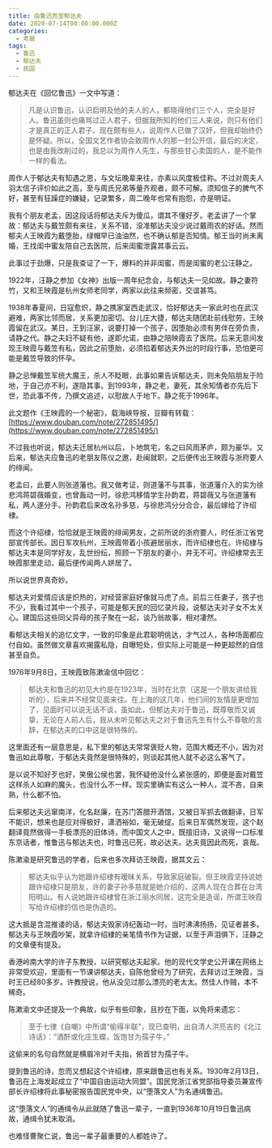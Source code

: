 ```yaml
---
title: 由鲁迅而至郁达夫
date: 2020-07-14T00:00:00.000Z
categories:
  - 考据
tags:
  - 鲁迅
  - 郁达夫
  - 民国
---
```


郁达夫在《回忆鲁迅》一文中写道：

> 凡是认识鲁迅，认识启明及他的夫人的人，都晓得他们三个人，完全是好人。鲁迅虽则也痛骂过正人君子，但据我所知的他们三人来说，则只有他们才是真正的正人君子。现在颇有些人，说周作人已做了汉奸，但我却始终仍是怀疑。所以，全国文艺作者协会致周作人的那一封公开信，最后的决定，也是由我改削过的，我总以为周作人先生，与那些甘心卖国的人，是不能作一样的看法。

周作人于郁达夫有知遇之恩，与文坛晚辈来往，亦素以风度极佳称。不过对周夫人羽太信子评价如此之高，至与周氏兄弟等量齐观者，颇不可解。须知信子的脾气不好，甚至有狂躁症的嫌疑，记录繁多，周二晚年也常有抱怨，亦是明证。
<!-- more -->
我有个朋友老孟，因这段话将郁达夫斥为傻瓜，谓其不懂好歹。老孟讲了一个掌故：郁达夫与戴笠颇有来往，关系不错，没准郁达夫没少说过戴雨农的好话。然而郁夫人王映霞为戴堕胎，绿帽早已油油然，也不确认郁是否知情。郁王当时尚未离婚，王找闺中蜜友陪自己去医院，后来闺蜜泄露其事云云。

此事过于劲爆，只是我查证了一下，爆料的并非闺蜜，而是闺蜜的老公汪静之。

1922年，汪静之参加《女神》出版一周年纪念会，与郁达夫一见如故。静之妻符竹，又和王映霞是杭州女师老同学，两家以此往来频密，交谊甚笃。

1938年春夏间，日寇愈炽，静之携家室西走武汉，恰好郁达夫一家此时也在武汉避难，两家比邻而居，关系更加密切。台儿庄大捷，郁达夫随团赴前线慰劳，王映霞留在武汉。某日，王到汪家，说要打掉一个孩子，因堕胎必须有男伴在旁负责，请静之代。静之夫妇不疑有他，遂即允诺，由静之陪映霞去了医院。后来无意间发现王映霞与戴笠有私，因此之前堕胎，必须掐着郁达夫外出的时段行事，恐怕更可能是戴笠导致的怀孕。

静之忌惮戴笠军统大魔王，杀人不眨眼，此事如果告诉郁达夫，则未免陷朋友于险地，于自己亦不利，遂隐其事。到1993年，静之老，妻死，其余知情者亦先后下世，恐此事不传，乃撰文追述，以慰故人于地下。静之死于1996年。

此文题作《王映霞的一个秘密》，载海峡导报，豆瓣有转载：[https://www.douban.com/note/272851495/](https://www.douban.com/note/272851495/)

不过我也听说，郁达夫迁居杭州以后，卜地筑宅，名之曰风雨茅庐，颇为豪华。又后来，郁达夫应鲁迅的老朋友陈仪之邀，赴闽就职，之后便传出王映霞与浙府要人的绯闻。

老孟曰，此要人则张道藩也。我又做考证，则道藩不与其事，张道藩介入的实为徐悲鸿蒋碧薇婚变，也曾轰动一时。徐悲鸿移情学生孙韵君，蒋碧薇又与张道藩有私，两人遂分手。孙韵君后来改名孙多慈，与徐悲鸿分分合合，最后嫁给了许绍棣。

而这个许绍棣，恰恰就是王映霞的绯闻男友，之前所说的浙府要人，时任浙江省党部宣传部长。因日军攻杭州，王映霞带着小孩避居丽水，而许绍棣也在。许绍棣与郁达夫本是同学好友，乱世纷纭，照顾一下朋友的妻小，并无不可。许绍棣常去王映霞那里走动，最后便传闻两人姘居了。

所以说世界真奇妙。

郁达夫对爱情应该是炽热的，对经营家庭好像就马虎了点。前后三任妻子，孩子也不少，我看过其中一个孩子，可能是郁天民的回忆录片段，说郁达夫对子女不太关心。建国后这些同父异母的孩子聚在一起，谈乃翁故事，相对凄然。

看郁达夫相关的追忆文字，一致的印象是此君聪明佻达，才气过人，各种场面都应付自如。虽然做文章喜欢揭露私隐，自曝短处，但实际上可能是一种更超然的自信甚至自负。

1976年9月8日，王映霞致陈漱渝信中回忆：

> 郁达夫和鲁迅的初见大约是在1923年，当时在北京（这是一个朋友讲给我听的），后来并不经常见面来往。在上海的这几年，他们间的友情是更增加了，见面时可以说无话不谈，虽如此，但郁达夫对于鲁迅，既尊敬而又诚挚，无论在人前人后，我从未听见郁达夫之对于鲁迅先生有什么不尊敬的言辞，在郁达夫的口中这是很特殊的。

这里面还有一层意思是，私下里的郁达夫常常褒贬人物，范围大概还不小，因为对鲁迅如此尊敬，于郁达夫竟然是很特殊的，则谈起其他人就不必这么客气了。

是以说不知好歹也好，笑傲公侯也罢，我怀疑他没什么紧张感的，即便是面对戴笠这样杀人如麻的魔头，也没什么不一样。现实里确实有这么一种人，混不吝，自来熟，什么都不怕。

后来郁达夫远窜南洋，化名赵廉，在苏门答腊开酒馆，又被日军抓去做翻译，日军不能识，想来也是应对得极好，潇洒裕如，毫无破绽。后来日军偶然发现，这个赵翻译竟然做得一手极漂亮的旧体诗，而中国文人之中，既擅旧诗，又说得一口标准东京话者，惟鲁迅与郁达夫也，时鲁迅已死，故必达夫。达夫竟因此而死，哀哉。

陈漱渝是研究鲁迅的学者，后来也多次拜访王映霞，据其文云：

> 郁达夫似乎认为她跟许绍棣有暧昧关系，导致家庭破裂。但王映霞坚持说她跟许绍棣只是朋友，许的妻子孙多慈就是她介绍的，这两人现在合葬在台湾阳明山。有人说她跟许绍棣曾在浙江丽水同居，这完全是造谣，所谓王映霞写给许绍棣的信也是伪造的。

这大抵是含混推诿的话，郁达夫毁家诗纪轰动一时，当时沸沸扬扬，见证者甚多。郁达夫与王映霞吵架，就拿许绍棣的亲笔情书作为证据，以至于声泪俱下，汪静之的文章便有提及。

香港岭南大学的许子东教授，以研究郁达夫起家。他的现代文学史公开课在网络上非常受欢迎，里面有一节课讲郁达夫，自陈他曾经为了研究，去拜访过王映霞，当时王已经80多岁。许教授说，他从没见过那么漂亮的老太太。然佳人作贼，本不稀奇。

陈漱渝文中还提及一个典故，似乎有些印象，且抄在下面，以免将来遗忘：

> 至于七律《自嘲》中所谓“偷得半联”，现已查明，出自清人洪亮吉的《北江诗话》：“酒酐或化庄生蝶，饭饱甘为孺子牛。”

这偷来的名句自然就是横眉冷对千夫指，俯首甘为孺子牛。

提到鲁迅的诗，忽而又想起这个许绍棣，原来跟鲁迅也有关系。1930年2月13日，鲁迅在上海发起成立了“中国自由运动大同盟”。国民党浙江省党部指导委员兼宣传部长许绍棣将此事秘密报告国民党中央，以“堕落文人”为名通缉鲁迅。

这“堕落文人”的通缉令从此就随了鲁迅一辈子，一直到1936年10月19日鲁迅病故，通缉令犹未取消。

也难怪曹聚仁说，鲁迅一辈子最重要的人都姓许了。
